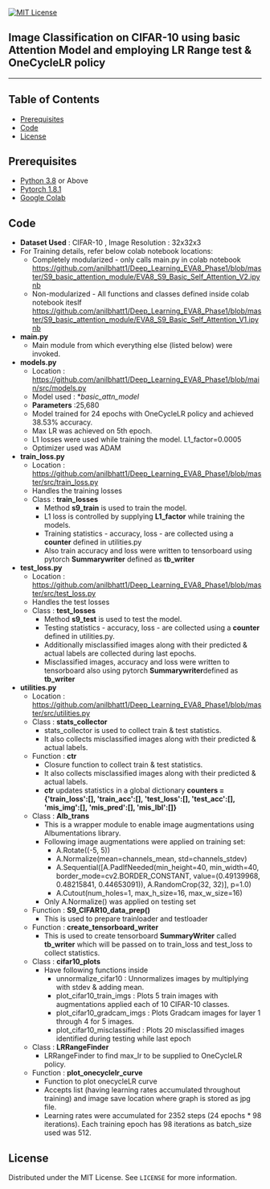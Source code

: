 
<!-- PROJECT SHIELDS -->
<!--
*** I'm using markdown "reference style" links for readability.
*** Reference links are enclosed in brackets [ ] instead of parentheses ( ).
*** See the bottom of this document for the declaration of the reference variables
*** for contributors-url, forks-url, etc. This is an optional, concise syntax you may use.
*** https://www.markdownguide.org/basic-syntax/#reference-style-links
-->
[![MIT License][license-shield]][license-url]

## Image Classification on CIFAR-10 using basic Attention Model and employing LR Range test & OneCycleLR policy
________

<!-- TABLE OF CONTENTS -->
## Table of Contents

* [Prerequisites](#prerequisites)
* [Code](#Code)
* [License](#license)

## Prerequisites

* [Python 3.8](https://www.python.org/downloads/) or Above
* [Pytorch 1.8.1](https://pytorch.org/)  
* [Google Colab](https://colab.research.google.com/)

<!-- Code -->
## Code
- **Dataset Used** : CIFAR-10 , Image Resolution : 32x32x3
- For Training details, refer below colab notebook locations:
    - Completely modularized - only calls main.py in colab notebook
https://github.com/anilbhatt1/Deep_Learning_EVA8_Phase1/blob/master/S9_basic_attention_module/EVA8_S9_Basic_Self_Attention_V2.ipynb
    - Non-modularized - All functions and classes defined inside colab notebook iteslf
https://github.com/anilbhatt1/Deep_Learning_EVA8_Phase1/blob/master/S9_basic_attention_module/EVA8_S9_Basic_Self_Attention_V1.ipynb
- **main.py**
    - Main module from which everything else (listed below) were invoked.
- **models.py**    
	- Location : https://github.com/anilbhatt1/Deep_Learning_EVA8_Phase1/blob/main/src/models.py
	- Model used : **basic_attn_model*
	- **Parameters** :25,680
	- Model trained for 24 epochs with OneCycleLR policy and achieved 38.53% accuracy.
	- Max LR was achieved on 5th epoch.
    - L1 losses were used while training the model. L1_factor=0.0005
	- Optimizer used was ADAM
- **train_loss.py**
    - Location : https://github.com/anilbhatt1/Deep_Learning_EVA8_Phase1/blob/master/src/train_loss.py
	- Handles the training losses
	- Class : **train_losses**
		- Method **s9_train** is used to train the model.
		- L1 loss is controlled by supplying **L1_factor** while training the models.
		- Training statistics - accuracy, loss - are collected using a **counter** defined in utilities.py
		- Also train accuracy and loss were written to tensorboard using pytorch **Summarywriter** defined as **tb_writer** 
- **test_loss.py**
	- Location : https://github.com/anilbhatt1/Deep_Learning_EVA8_Phase1/blob/master/src/test_loss.py
	- Handles the test losses
	- Class : **test_losses**
		- Method **s9_test** is used to test the model.
		- Testing statistics - accuracy, loss - are collected using a **counter** defined in utilities.py. 
		- Additionally misclassified images along with their predicted & actual labels are collected during last epochs.
		- Misclassified images, accuracy and loss were written to tensorboard also using pytorch **Summarywriter**defined as **tb_writer**
- **utilities.py**
	- Location : https://github.com/anilbhatt1/Deep_Learning_EVA8_Phase1/blob/master/src/utilities.py
	- Class : **stats_collector**
		- stats_collector is used to collect train & test statistics.
		- It also collects misclassified images along with their predicted & actual labels.
	- Function : **ctr**
		- Closure function to collect train & test statistics.
		- It also collects misclassified images along with their predicted & actual labels.
        - **ctr** updates statistics in a global dictionary **counters = {'train_loss':[], 'train_acc':[], 'test_loss':[], 'test_acc':[], 'mis_img':[], 'mis_pred':[], 'mis_lbl':[]}**
    - Class : **Alb_trans**
        - This is a wrapper module to enable image augmentations using Albumentations library.    
        - Following image augmentations were applied on training set:
            - A.Rotate((-5, 5))
            - A.Normalize(mean=channels_mean, std=channels_stdev)
            - A.Sequential([A.PadIfNeeded(min_height=40, min_width=40, border_mode=cv2.BORDER_CONSTANT, value=(0.49139968, 0.48215841, 0.44653091)), A.RandomCrop(32, 32)], p=1.0)            
            - A.Cutout(num_holes=1, max_h_size=16, max_w_size=16)
        - Only A.Normalize() was applied on testing set
    - Function : **S9_CIFAR10_data_prep()**
        - This is used to prepare trainloader and testloader 
    - Function : **create_tensorboard_writer**
        - This is used to create tensorboard **SummaryWriter** called **tb_writer** which will be passed on to train_loss and test_loss to collect statistics.
    - Class : **cifar10_plots**
        - Have following functions inside
            - unnormalize_cifar10 : Unnormalizes images by multiplying with stdev & adding mean.
            - plot_cifar10_train_imgs : Plots 5 train images with augmentations applied each of 10 CIFAR-10 classes.
            - plot_cifar10_gradcam_imgs : Plots Gradcam images for layer 1 through 4 for 5 images.
            - plot_cifar10_misclassified : Plots 20 misclassified images identified during testing while last epoch
    - Class : **LRRangeFinder**
        - LRRangeFinder to find max_lr to be supplied to OneCycleLR policy.
    - Function : **plot_onecyclelr_curve**
        - Function to plot onecycleLR curve
        - Accepts list (having learning rates accumulated throughout training) and image save location where graph is stored as jpg file.
        - Learning rates were accumulated for 2352 steps (24 epochs * 98 iterations). Each training epoch has 98 iterations as batch_size used was 512.


<!-- LICENSE -->
## License

Distributed under the MIT License. See `LICENSE` for more information.


<!-- MARKDOWN LINKS & IMAGES -->
<!-- https://www.markdownguide.org/basic-syntax/#reference-style-links -->
[forks-shield]: https://img.shields.io/github/forks/othneildrew/Best-README-Template.svg?style=flat-square
[forks-url]: https://github.com/othneildrew/Best-README-Template/network/members
[stars-shield]: https://img.shields.io/github/stars/othneildrew/Best-README-Template.svg?style=flat-square
[stars-url]: https://github.com/othneildrew/Best-README-Template/stargazers
[issues-shield]: https://img.shields.io/github/issues/othneildrew/Best-README-Template.svg?style=flat-square
[issues-url]: https://github.com/othneildrew/Best-README-Template/issues
[license-shield]: https://img.shields.io/github/license/othneildrew/Best-README-Template.svg?style=flat-square
[license-url]: https://github.com/anilbhatt1/Deep_Learning_EVA4_Phase2/blob/master/LICENSE.txt
[linkedin-shield]: https://img.shields.io/badge/-LinkedIn-black.svg?style=flat-square&logo=linkedin&colorB=555




